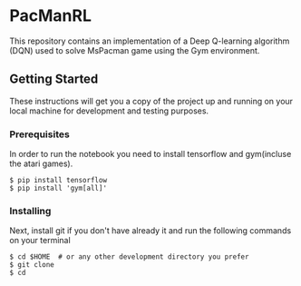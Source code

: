 # PacManRL

This repository contains an implementation of a Deep Q-learning algorithm (DQN) used to solve MsPacman game using the Gym environment. 


## Getting Started

These instructions will get you a copy of the project up and running on your local machine for development and testing purposes.

### Prerequisites

In order to run the notebook you need to install tensorflow and gym(incluse the atari games).

```
$ pip install tensorflow
$ pip install 'gym[all]'
```

### Installing

Next, install git if you don't have already it and run the following commands on your terminal

```
$ cd $HOME  # or any other development directory you prefer
$ git clone 
$ cd 
```
